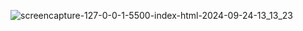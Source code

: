 ![screencapture-127-0-0-1-5500-index-html-2024-09-24-13_13_23](https://github.com/user-attachments/assets/368f2f3e-6675-4f13-9c2a-fe682cc74866)
